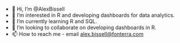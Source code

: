 - 👋 Hi, I’m @AlexBissell
- 👀 I’m interested in R and developing dashboards for data analytics.
- 🌱 I’m currently learning R and SQL.
- 💞️ I’m looking to collaborate on developing dashboards in R.
- 📫 How to reach me - email alex.bissell@fonterra.com

<!---
AlexBissell/AlexBissell is a ✨ special ✨ repository because its `README.md` (this file) appears on your GitHub profile.
You can click the Preview link to take a look at your changes.
--->
